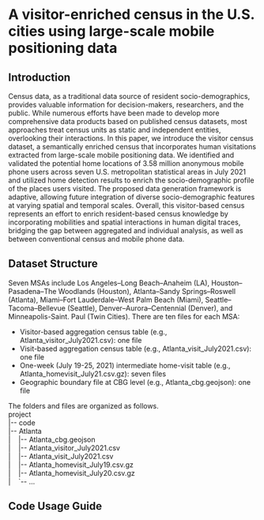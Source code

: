 # A visitor-enriched census in the U.S. cities using large-scale mobile positioning data
## Introduction
Census data, as a traditional data source of resident socio-demographics, provides valuable information for decision-makers, researchers, and the public. While numerous efforts have been made to develop more comprehensive data products based on published census datasets, most approaches treat census units as static and independent entities, overlooking their interactions. In this paper, we introduce the visitor census dataset, a semantically enriched census that incorporates human visitations extracted from large-scale mobile positioning data. We identified and validated the potential home locations of 3.58 million anonymous mobile phone users across seven U.S. metropolitan statistical areas in July 2021 and utilized home detection results to enrich the socio-demographic profile of the places users visited. The proposed data generation framework is adaptive, allowing future integration of diverse socio-demographic features at varying spatial and temporal scales. Overall, this visitor-based census represents an effort to enrich resident-based census knowledge by incorporating mobilities and spatial interactions in human digital traces, bridging the gap between aggregated and individual analysis, as well as between conventional census and mobile phone data.
## Dataset Structure
Seven MSAs include Los Angeles–Long Beach–Anaheim (LA), Houston–Pasadena–The Woodlands (Houston), Atlanta–Sandy Springs–Roswell (Atlanta), Miami–Fort Lauderdale–West Palm Beach (Miami), Seattle–Tacoma–Bellevue (Seattle), Denver–Aurora–Centennial (Denver), and Minneapolis-Saint. Paul (Twin Cities). There are ten files for each MSA:
* Visitor-based aggregation census table (e.g., Atlanta_visitor_July2021.csv): one file
* Visit-based aggregation census table (e.g., Atlanta_visit_July2021.csv): one file
* One-week (July 19-25, 2021) intermediate home-visit table (e.g., Atlanta_homevisit_July21.csv.gz): seven files
* Geographic boundary file at CBG level (e.g., Atlanta_cbg.geojson): one file

The folders and files are organized as follows.  
project  
|-- code    
|-- Atlanta  
|&nbsp;&nbsp;&nbsp;&nbsp;|-- Atlanta_cbg.geojson    
|&nbsp;&nbsp;&nbsp;&nbsp;|-- Atlanta_visitor_July2021.csv  
|&nbsp;&nbsp;&nbsp;&nbsp;|-- Atlanta_visit_July2021.csv  
|&nbsp;&nbsp;&nbsp;&nbsp;|-- Atlanta_homevisit_July19.csv.gz  
|&nbsp;&nbsp;&nbsp;&nbsp;|-- Atlanta_homevisit_July20.csv.gz  
|&nbsp;&nbsp;&nbsp;&nbsp;`-- ...  

## Code Usage Guide
